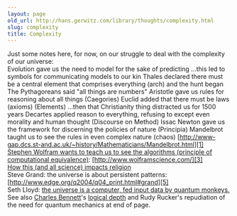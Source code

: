 ```yaml
---
layout: page
old_url: http://hans.gerwitz.com/library/thoughts/complexity.html
slug: complexity
title: Complexity
---
```


Just some notes here, for now, on our struggle to deal with the complexity of our universe:  
Evolution gave us the need to model for the sake of predicting
...this led to symbols for communicating models to our kin
Thales declared there must be a central element that comprises everything (arch) and the hunt began
The Pythagoreans said "all things are numbers"
Aristotle gave us rules for reasoning about all things (Caegories)
Euclid added that there must be laws (axioms) (Elements)
...then that Christianity thing distracted us for 1500 years
Decartes applied reason to everything, refusing to except even morality and human thought (Discourse on Method)
Issac Newton gave us the framework for discerning the policies of nature (Principia)
Mandelbrot taught us to see the rules in even complex nature (chaos)
[http://www-gap.dcs.st-and.ac.uk/~history/Mathematicians/Mandelbrot.html][1]  
[Stephen Wolfram wants to teach us to see the algorithms (principle of computational equivalence)][2]:
 [http://www.wolframscience.com/][3]  
[How this (and all science) impacts religion][4]  
Steve Grand: the universe is about persistent patterns:
[http://www.edge.org/q2004/q04_print.html#grand][5]  
Seth Lloyd: [the universe is a computer, fed input data by quantum monkeys.][6]  See also [Charles Bennett][7]'s [logical depth][8] and Rudy Rucker's repudiation of the need for quantum mechanics at end of page. 

   [1]: http://www-gap.dcs.st-and.ac.uk/~history/Mathematicians/Mandelbrot.html
   [2]: http://www.wired.com/wired/archive/10.06/wolfram.html?pg=1&topic=&topic_set=
   [3]: http://www.wolframscience.com/
   [4]: http://www.wired.com/wired/archive/10.12/holytech.html?pg=1
   [5]: http://www.edge.org/q2004/q04_print.html#grand
   [6]: http://edge.org/3rd_culture/lloyd06/lloyd06_index.html
   [7]: http://researchweb.watson.ibm.com/people/b/bennetc/
   [8]: http://www.daviddarling.info/encyclopedia/L/logical_depth.html


